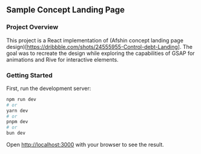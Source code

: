 ## Sample Concept Landing Page

### Project Overview

This project is a React implementation of (Afshin concept landing page design)[https://dribbble.com/shots/24555955-Control-debt-Landing]. The goal was to recreate the design while exploring the capabilities of GSAP for animations and Rive for interactive elements.

### Getting Started

First, run the development server:

```bash
npm run dev
# or
yarn dev
# or
pnpm dev
# or
bun dev
```

Open [http://localhost:3000](http://localhost:3000) with your browser to see the result.
